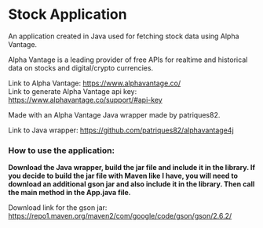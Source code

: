 # Stock Application

An application created in Java used for fetching stock data using Alpha Vantage.

Alpha Vantage is a leading provider of free APIs for realtime and historical data on stocks and digital/crypto currencies.

Link to Alpha Vantage: https://www.alphavantage.co/ <br/>
Link to generate Alpha Vantage api key: https://www.alphavantage.co/support/#api-key

Made with an Alpha Vantage Java wrapper made by patriques82.

Link to Java wrapper: https://github.com/patriques82/alphavantage4j

### How to use the application:

**Download the Java wrapper, build the jar file and include it in the library.
If you decide to build the jar file with Maven like I have, you will need to download an additional gson jar and also include it in the library. Then call the main method in the App.java file.**

Download link for the gson jar: https://repo1.maven.org/maven2/com/google/code/gson/gson/2.6.2/
